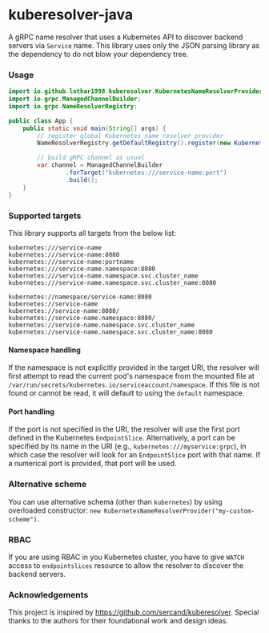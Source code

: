 # kuberesolver-java
A gRPC name resolver that uses a Kubernetes API to discover backend servers via `Service` name. This library uses
only the JSON parsing library as the dependency to do not blow your dependency tree.

### Usage
```java
import io.github.lothar1998.kuberesolver.KubernetesNameResolverProvider;
import io.grpc.ManagedChannelBuilder;
import io.grpc.NameResolverRegistry;

public class App {
    public static void main(String[] args) {
        // register global Kubernetes name resolver provider
        NameResolverRegistry.getDefaultRegistry().register(new KubernetesNameResolverProvider());

        // build gRPC channel as usual
        var channel = ManagedChannelBuilder
                .forTarget("kubernetes:///service-name:port")
                .build();
    }
}
```

### Supported targets
This library supports all targets from the below list:
```
kubernetes:///service-name
kubernetes:///service-name:8080
kubernetes:///service-name:portname
kubernetes:///service-name.namespace:8080
kubernetes:///service-name.namespace.svc.cluster_name
kubernetes:///service-name.namespace.svc.cluster_name:8080

kubernetes://namespace/service-name:8080
kubernetes://service-name
kubernetes://service-name:8080/
kubernetes://service-name.namespace:8080/
kubernetes://service-name.namespace.svc.cluster_name
kubernetes://service-name.namespace.svc.cluster_name:8080
```

#### Namespace handling
If the namespace is not explicitly provided in the target URI, the resolver will first attempt to read the current pod's namespace from the mounted file at `/var/run/secrets/kubernetes.io/serviceaccount/namespace`. If this file is not found or cannot be read, it will default to using the `default` namespace.

#### Port handling
If the port is not specified in the URI, the resolver will use the first port defined in the Kubernetes `EndpointSlice`. Alternatively, a port can be specified by its name in the URI (e.g., `kubernetes:///myservice:grpc`), in which case the resolver will look for an `EndpointSlice` port with that name. If a numerical port is provided, that port will be used.

### Alternative scheme 
You can use alternative schema (other than `kubernetes`) by using overloaded constructor:
```new KubernetesNameResolverProvider("my-custom-scheme")```.

### RBAC
If you are using RBAC in you Kubernetes cluster, you have to give `WATCH` access to `endpointslices` resource 
 to allow the resolver to discover the backend servers.

### Acknowledgements

This project is inspired by https://github.com/sercand/kuberesolver.
Special thanks to the authors for their foundational work and design ideas.
